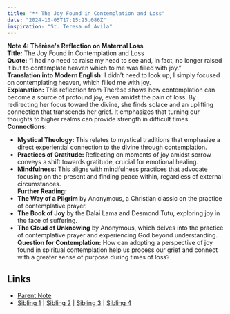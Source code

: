 ```yaml
---
title: "** The Joy Found in Contemplation and Loss"
date: "2024-10-05T17:15:25.086Z"
inspiration: "St. Teresa of Avila"
---
```


 

**Note 4: Thérèse's Reflection on Maternal Loss**  
**Title:** The Joy Found in Contemplation and Loss  
**Quote:** “I had no need to raise my head to see and, in fact, no longer raised it but to contemplate heaven which to me was filled with joy.”  
**Translation into Modern English:** I didn’t need to look up; I simply focused on contemplating heaven, which filled me with joy.  
**Explanation:** This reflection from Thérèse shows how contemplation can become a source of profound joy, even amidst the pain of loss. By redirecting her focus toward the divine, she finds solace and an uplifting connection that transcends her grief. It emphasizes that turning our thoughts to higher realms can provide strength in difficult times.  
**Connections:**  
- **Mystical Theology:** This relates to mystical traditions that emphasize a direct experiential connection to the divine through contemplation.  
- **Practices of Gratitude:** Reflecting on moments of joy amidst sorrow conveys a shift towards gratitude, crucial for emotional healing.  
- **Mindfulness:** This aligns with mindfulness practices that advocate focusing on the present and finding peace within, regardless of external circumstances.  
**Further Reading:**  
- **The Way of a Pilgrim** by Anonymous, a Christian classic on the practice of contemplative prayer.  
- **The Book of Joy** by the Dalai Lama and Desmond Tutu, exploring joy in the face of suffering.  
- **The Cloud of Unknowing** by Anonymous, which delves into the practice of contemplative prayer and experiencing God beyond understanding.  
**Question for Contemplation:** How can adopting a perspective of joy found in spiritual contemplation help us process our grief and connect with a greater sense of purpose during times of loss?  



## Links

- [Parent Note](/parent-note.md)
- [Sibling 1](/zettel1.md) | [Sibling 2](/zettel2.md) | [Sibling 3](/zettel3.md) | [Sibling 4](/zettel4.md)
